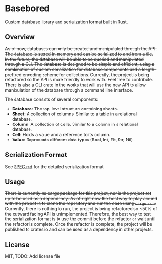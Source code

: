 
# Basebored
Custom database library and serialization format built in Rust.

## Overview
~~As of now, databases can only be created and manipulated through the API. The database is stored in memory and can be serialized to and from a file. In the future, the database will be able to be queried and manipulated through a CLI. The database is designed to be simple and efficient, using a combination of custom serialization for database components and a length-prefixed encoding scheme for collections.~~
Currently, the project is being refactored so the API is more friendly to work with. Feel free to contribute. There is also a CLI crate in the works that will use the new API to allow manipulation of the database through a command line interface.

The database consists of several components:
- **Database**: The top-level structure containing sheets.
- **Sheet**: A collection of columns. Similar to a table in a relational database.
- **Column**: A collection of cells. Similar to a column in a relational database.
- **Cell**: Holds a value and a reference to its column.
- **Value**: Represents different data types (Bool, Int, Flt, Str, Nil).

## Serialization Format
See [SPEC.md](/docs/SPEC.md) for the detailed serialization format.

## Usage
~~There is currently no cargo package for this project, nor is the project set up to be used as a dependency. As of right now the best way to play around with the project is to clone the repository and run the code using `cargo run`.~~
Currently, there is nothing to run, the project is being refactored so ~50% of the outward facing API is unimplemented. Therefore, the best way to test the serialization format is to use the commit before the refactor or wait until the refactor is complete.
Once the refactor is complete, the project will be published to crates.io and can be used as a dependency in other projects.

## License
MIT, TODO: Add license file
